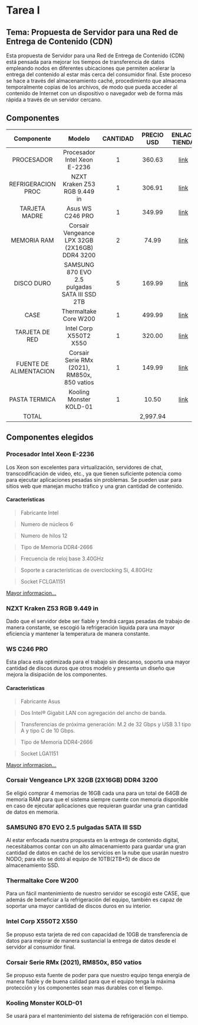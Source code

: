 # Tarea I

## Tema: Propuesta de Servidor para una Red de Entrega de Contenido (CDN)
Esta propuesta de Servidor para una Red de Entrega de Contenido (CDN) está pensada para mejorar los tiempos de transferencia de datos empleando nodos en diferentes ubicaciones que permiten acelerar la entrega del contenido al estar más cerca del consumidor final. Este proceso se hace a través del almacenamiento caché, procedimiento que almacena temporalmente copias de los archivos, de modo que pueda acceder al contenido de Internet con un dispositivo o navegador web de forma más rápida a través de un servidor cercano.


## Componentes

| Componente | Modelo | CANTIDAD | PRECIO USD | ENLACE TIENDA |
|     :---:      |     :---:      |     :---:      |     :---:      |     :---:      |
| PROCESADOR | Procesador Intel Xeon E-2236  | 1 | 360.63 | [link](https://www.amazon.com/dp/B087Z5RVVT)  |
| REFRIGERACION PROC | NZXT Kraken Z53 RGB 9.449 in  | 1 | 306.91 | [link](https://www.amazon.com//dp/B0B9M8GWB7)  |
| TARJETA MADRE | Asus WS C246 PRO  | 1 | 349.99 | [link](https://www.amazon.com/dp/B07H8M7S6X)  |
| MEMORIA RAM | Corsair Vengeance LPX 32GB (2X16GB) DDR4 3200  | 2 | 74.99 | [link](https://www.amazon.com/dp/B07RW6Z692)  |
| DISCO DURO | SAMSUNG 870 EVO 2.5 pulgadas SATA III SSD 2TB | 5 | 169.99 | [link](https://www.amazon.com/dp/B08QB93S6R)  |
| CASE | Thermaltake Core W200 | 1 | 499.99 | [link](https://www.amazon.com/dp/B01EGBZA1C) |
| TARJETA DE RED | Intel Corp X550T2 X550 | 1 | 320.00 | [link](https://www.amazon.com/dp/B01D3ZE0FY) 
| FUENTE DE ALIMENTACION | Corsair Serie RMx (2021), RM850x, 850 vatios | 1 | 149.99 | [link](https://www.amazon.com/dp/B08R5JPTMZ) 
| PASTA TERMICA | Kooling Monster KOLD-01 | 1 | 10.50 | [link](https://www.amazon.com/dp/B09NQLM7TG) 
| TOTAL | | | 2,997.94 | |

## Componentes elegidos

### Procesador Intel Xeon E-2236
Los Xeon son excelentes para virtualización, servidores de chat, transcodificación de video, etc., ya que tienen suficiente potencia como para ejecutar aplicaciones pesadas sin problemas. Se pueden usar para sitios web que manejan mucho tráfico y una gran cantidad de contenido.
#### Caracteristicas
>Fabricante Intel

>Numero de núcleos
6

>Numero de hilos
12

>Tipo de Memoria
DDR4-2666

>Frecuencia de reloj base 3.40GHz

>Soporte a características de overclocking Si, 4.80GHz

>Socket
FCLGA1151

[Mayor informacion...](https://www.intel.com/content/www/us/en/products/sku/191040/intel-xeon-e2236-processor-12m-cache-3-40-ghz/specifications.html)

### NZXT Kraken Z53 RGB 9.449 in
Dado que el servidor debe ser fiable y tendrá cargas pesadas de trabajo de manera constante, se escogió la  refrigeración liquida para una mayor eficiencia y mantener la temperatura de manera constante.

### WS C246 PRO
Esta placa esta optimizada para el trabajo sin descanso, soporta una mayor cantidad de discos duros que otros modelo y presenta un diseño que mejora la disipación de los componentes.
#### Caracteristicas
>Fabricante Asus

>Dos Intel® Gigabit LAN con agregación del ancho de banda.

>Transferencias de próxima generación: M.2 de 32 Gbps y USB 3.1 tipo A y tipo C de 10 Gbps.

>Tipo de Memoria
DDR4-2666

>Socket
LGA1151

[Mayor informacion...](https://www.asus.com/es/Commercial-Servers-Workstations/WS-C246-PRO/)

### Corsair Vengeance LPX 32GB (2X16GB) DDR4 3200
Se eligió comprar 4 memorias de 16GB cada una para un total de 64GB de memoria RAM para que el sistema siempre cuente con memoria disponible en caso de ejecutar aplicaciones que requieran guardar una gran cantidad de datos en memoria.

### SAMSUNG 870 EVO 2.5 pulgadas SATA III SSD
Al estar enfocada nuestra propuesta en la entrega de contenido digital, necesitábamos contar con un alto almacenamiento para guardar una gran cantidad de datos en caché de los servicios en la nube que usarán nuestro NODO; para ello se dotó al equipo de 10TB(2TB*5) de disco de almacenamiento SSD.

### Thermaltake Core W200
Para un fácil mantenimiento de nuestro servidor se escogió este CASE, que además de beneficiar a la refrigeración del equipo, también es capaz de soportar una mayor cantidad de discos duros en su interior.

### Intel Corp X550T2 X550
Se propuso esta tarjeta de red con capacidad de 10GB de transferencia de datos para mejorar de manera sustancial la entrega de datos desde el servidor al consumidor final. 

### Corsair Serie RMx (2021), RM850x, 850 vatios
Se propuso esta fuente de poder para que nuestro equipo tenga energía de manera fiable y de buena calidad para que el equipo tenga la máxima protección y los componentes sean mas durables con el tiempo.

### Kooling Monster KOLD-01
Se usará para el mantenimiento del sistema de refrigeración con el tiempo.
